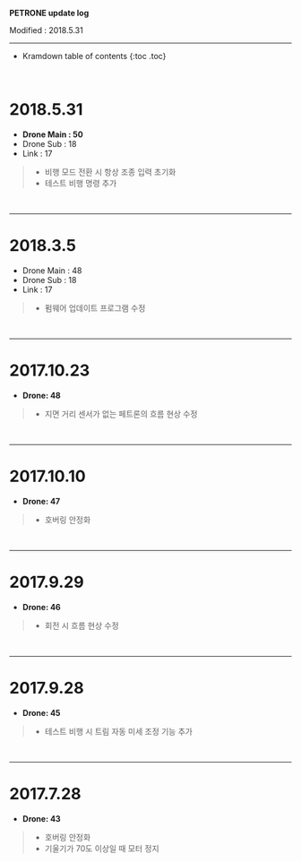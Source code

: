 **PETRONE update log**

Modified : 2018.5.31

---

* Kramdown table of contents
{:toc .toc}


<br>


# 2018.5.31

- **Drone Main : 50**
- Drone Sub : 18
- Link : 17

> - 비행 모드 전환 시 항상 조종 입력 초기화
> - 테스트 비행 명령 추가

<br>

---


# 2018.3.5

- Drone Main : 48
- Drone Sub : 18
- Link : 17

> - 펌웨어 업데이트 프로그램 수정

<br>

---


# 2017.10.23

- **Drone: 48**

> - 지면 거리 센서가 없는 페트론의 흐름 현상 수정

<br>

---


# 2017.10.10

- **Drone: 47**

> - 호버링 안정화

<br>

---


# 2017.9.29

- **Drone: 46**

> - 회전 시 흐름 현상 수정

<br>

---


# 2017.9.28

- **Drone: 45**

> - 테스트 비행 시 트림 자동 미세 조정 기능 추가

<br>

---


# 2017.7.28

- **Drone: 43**

> - 호버링 안정화
> - 기울기가 70도 이상일 때 모터 정지

<br>
